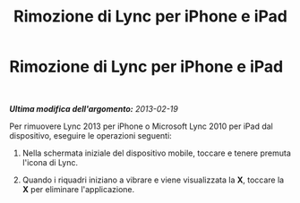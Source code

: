﻿---
title: Rimozione di Lync per iPhone e iPad
TOCTitle: Rimozione di Lync per iPhone e iPad
ms:assetid: 4e0a9b6f-2331-4a39-aebc-c501f5219292
ms:mtpsurl: https://technet.microsoft.com/it-it/library/Hh690979(v=OCS.15)
ms:contentKeyID: 52062159
ms.date: 08/24/2015
mtps_version: v=OCS.15
ms.translationtype: HT
---

# Rimozione di Lync per iPhone e iPad

 

_**Ultima modifica dell'argomento:** 2013-02-19_

Per rimuovere Lync 2013 per iPhone o Microsoft Lync 2010 per iPad dal dispositivo, eseguire le operazioni seguenti:

1.  Nella schermata iniziale del dispositivo mobile, toccare e tenere premuta l'icona di Lync.

2.  Quando i riquadri iniziano a vibrare e viene visualizzata la **X**, toccare la **X** per eliminare l'applicazione.

